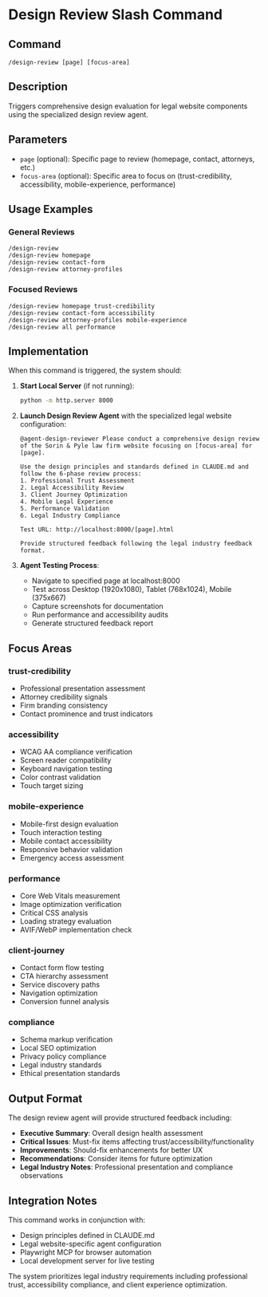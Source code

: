 # Design Review Slash Command

## Command
`/design-review [page] [focus-area]`

## Description
Triggers comprehensive design evaluation for legal website components using the specialized design review agent.

## Parameters
- `page` (optional): Specific page to review (homepage, contact, attorneys, etc.)
- `focus-area` (optional): Specific area to focus on (trust-credibility, accessibility, mobile-experience, performance)

## Usage Examples

### General Reviews
```
/design-review
/design-review homepage
/design-review contact-form
/design-review attorney-profiles
```

### Focused Reviews
```
/design-review homepage trust-credibility
/design-review contact-form accessibility
/design-review attorney-profiles mobile-experience
/design-review all performance
```

## Implementation

When this command is triggered, the system should:

1. **Start Local Server** (if not running):
   ```bash
   python -m http.server 8000
   ```

2. **Launch Design Review Agent** with the specialized legal website configuration:
   ```
   @agent-design-reviewer Please conduct a comprehensive design review of the Sorin & Pyle law firm website focusing on [focus-area] for [page].

   Use the design principles and standards defined in CLAUDE.md and follow the 6-phase review process:
   1. Professional Trust Assessment
   2. Legal Accessibility Review
   3. Client Journey Optimization
   4. Mobile Legal Experience
   5. Performance Validation
   6. Legal Industry Compliance

   Test URL: http://localhost:8000/[page].html

   Provide structured feedback following the legal industry feedback format.
   ```

3. **Agent Testing Process**:
   - Navigate to specified page at localhost:8000
   - Test across Desktop (1920x1080), Tablet (768x1024), Mobile (375x667)
   - Capture screenshots for documentation
   - Run performance and accessibility audits
   - Generate structured feedback report

## Focus Areas

### trust-credibility
- Professional presentation assessment
- Attorney credibility signals
- Firm branding consistency
- Contact prominence and trust indicators

### accessibility
- WCAG AA compliance verification
- Screen reader compatibility
- Keyboard navigation testing
- Color contrast validation
- Touch target sizing

### mobile-experience
- Mobile-first design evaluation
- Touch interaction testing
- Mobile contact accessibility
- Responsive behavior validation
- Emergency access assessment

### performance
- Core Web Vitals measurement
- Image optimization verification
- Critical CSS analysis
- Loading strategy evaluation
- AVIF/WebP implementation check

### client-journey
- Contact form flow testing
- CTA hierarchy assessment
- Service discovery paths
- Navigation optimization
- Conversion funnel analysis

### compliance
- Schema markup verification
- Local SEO optimization
- Privacy policy compliance
- Legal industry standards
- Ethical presentation standards

## Output Format

The design review agent will provide structured feedback including:

- **Executive Summary**: Overall design health assessment
- **Critical Issues**: Must-fix items affecting trust/accessibility/functionality
- **Improvements**: Should-fix enhancements for better UX
- **Recommendations**: Consider items for future optimization
- **Legal Industry Notes**: Professional presentation and compliance observations

## Integration Notes

This command works in conjunction with:
- Design principles defined in CLAUDE.md
- Legal website-specific agent configuration
- Playwright MCP for browser automation
- Local development server for live testing

The system prioritizes legal industry requirements including professional trust, accessibility compliance, and client experience optimization.